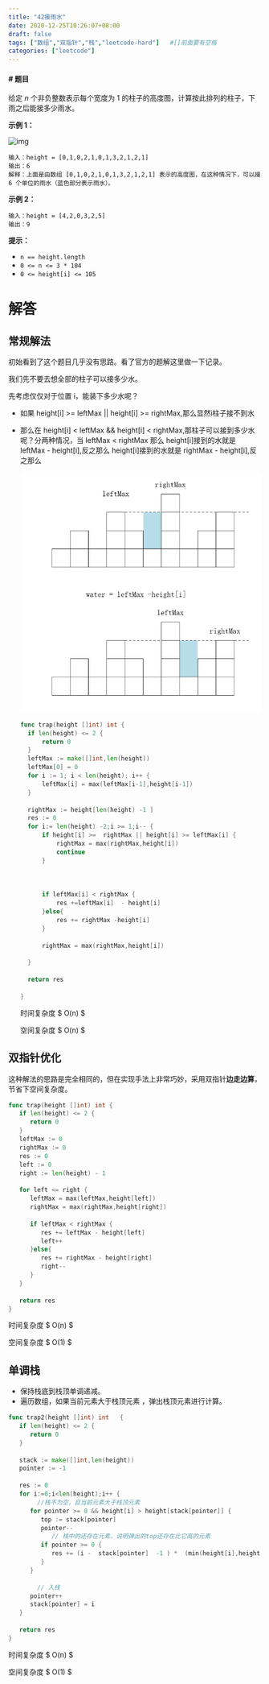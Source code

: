 ```yaml
---
title: "42接雨水"
date: 2020-12-25T10:26:07+08:00
draft: false
tags: ["数组","双指针","栈","leetcode-hard"]   #[]前面要有空格
categories: ["leetcode"]
---
```


#### # 题目

给定 *n* 个非负整数表示每个宽度为 1 的柱子的高度图，计算按此排列的柱子，下雨之后能接多少雨水。

 

**示例 1：**

![img](https://assets.leetcode-cn.com/aliyun-lc-upload/uploads/2018/10/22/rainwatertrap.png)

```
输入：height = [0,1,0,2,1,0,1,3,2,1,2,1]
输出：6
解释：上面是由数组 [0,1,0,2,1,0,1,3,2,1,2,1] 表示的高度图，在这种情况下，可以接 6 个单位的雨水（蓝色部分表示雨水）。 
```

**示例 2：**

```
输入：height = [4,2,0,3,2,5]
输出：9
```

 

**提示：**

- `n == height.length`
- `0 <= n <= 3 * 104`
- `0 <= height[i] <= 105`





# 解答

## 常规解法

初始看到了这个题目几乎没有思路。看了官方的题解这里做一下记录。

我们先不要去想全部的柱子可以接多少水。

先考虑仅仅对于位置 i，能装下多少水呢？



- 如果 height[i]  >= leftMax || height[i] >= rightMax,那么显然i柱子接不到水

- 那么在 height[i] < leftMax &&   height[i] < rightMax,那柱子可以接到多少水呢？分两种情况，当 leftMax  < rightMax 那么 height[i]接到的水就是 leftMax - height[i],反之那么 height[i]接到的水就是 rightMax - height[i],反之那么 

  

  

  ![image-20201225110832950](image-20201225110832950.png)

  ```go
  func trap(height []int) int {
  	if len(height) <= 2 {
  		return 0
  	}
  	leftMax := make([]int,len(height))
  	leftMax[0] = 0
  	for i := 1; i < len(height); i++ {
  		leftMax[i] = max(leftMax[i-1],height[i-1])
  	}
  
  	rightMax := height[len(height) -1 ]
  	res := 0
  	for i:= len(height) -2;i >= 1;i-- {
  		if height[i] >=  rightMax || height[i] >= leftMax[i] {
  			rightMax = max(rightMax,height[i])
  			continue
  		}
  
  
  
  		if leftMax[i] < rightMax {
  			res +=leftMax[i]  - height[i]
  		}else{
  			res += rightMax -height[i]
  		}
  
  		rightMax = max(rightMax,height[i])
  
  	}
  
  	return res
  
  }
  
  ```

  

  时间复杂度 $ O(n) $

  空间复杂度 $ O(n) $

  

## 双指针优化

这种解法的思路是完全相同的，但在实现手法上非常巧妙，采用双指针**边走边算**，节省下空间复杂度。

```go
func trap(height []int) int {
   if len(height) <= 2 {
      return 0
   }
   leftMax := 0
   rightMax := 0
   res := 0
   left := 0
   right := len(height) - 1

   for left <= right {
      leftMax = max(leftMax,height[left])
      rightMax = max(rightMax,height[right])

      if leftMax < rightMax {
         res += leftMax - height[left]
         left++
      }else{
         res += rightMax - height[right]
         right--
      }
   }

   return res
}
```



时间复杂度 $ O(n) $

空间复杂度 $ O(1) $



## 单调栈

- 保持栈底到栈顶单调递减。
- 遍历数组，如果当前元素大于栈顶元素 ，弹出栈顶元素进行计算。



```go
func trap2(height []int) int   {
   if len(height) <= 2 {
      return 0
   }

   stack := make([]int,len(height))
   pointer := -1

   res := 0
   for i:=0;i<len(height);i++ {
     	//栈不为空，且当前元素大于栈顶元素
      for pointer >= 0 && height[i] > height[stack[pointer]] {
         top := stack[pointer]
         pointer--
        	// 栈中的还存在元素，说明弹出的top还存在比它高的元素
         if pointer >= 0 {
            res += (i -  stack[pointer]  -1 ) *  (min(height[i],height[stack[pointer]]) - height[top])
         }
      }

     	// 入栈
      pointer++
      stack[pointer] = i
   }

   return res
}
```



时间复杂度 $ O(n) $

空间复杂度 $ O(1) $